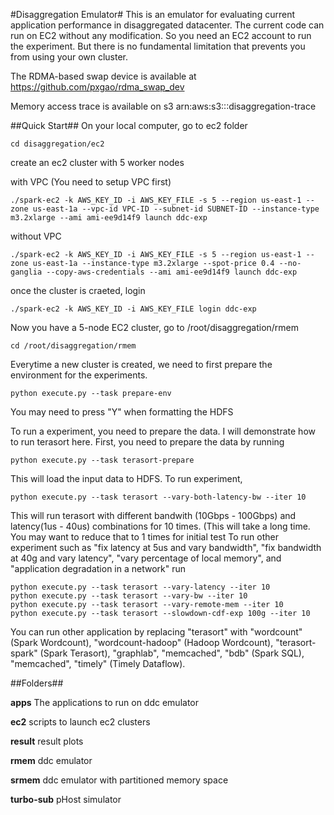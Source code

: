 #Disaggregation Emulator#
This is an emulator for evaluating current application performance in disaggregated datacenter. The current code can run on EC2 without any modification. So you need an EC2 account to run the experiment. But there is no fundamental limitation that prevents you from using your own cluster. 

The RDMA-based swap device is available at https://github.com/pxgao/rdma_swap_dev

Memory access trace is available on s3 arn:aws:s3:::disaggregation-trace

##Quick Start##
On your local computer, go to ec2 folder

```
cd disaggregation/ec2
```
create an ec2 cluster with 5 worker nodes

with VPC (You need to setup VPC first)
```
./spark-ec2 -k AWS_KEY_ID -i AWS_KEY_FILE -s 5 --region us-east-1 --zone us-east-1a --vpc-id VPC-ID --subnet-id SUBNET-ID --instance-type m3.2xlarge --ami ami-ee9d14f9 launch ddc-exp
```
without VPC
```
./spark-ec2 -k AWS_KEY_ID -i AWS_KEY_FILE -s 5 --region us-east-1 --zone us-east-1a --instance-type m3.2xlarge --spot-price 0.4 --no-ganglia --copy-aws-credentials --ami ami-ee9d14f9 launch ddc-exp
```
once the cluster is craeted, login
```
./spark-ec2 -k AWS_KEY_ID -i AWS_KEY_FILE login ddc-exp
```
Now you have a 5-node EC2 cluster, go to /root/disaggregation/rmem
```
cd /root/disaggregation/rmem
```
Everytime a new cluster is created, we need to first prepare the environment for the experiments.
```
python execute.py --task prepare-env
```
You may need to press "Y" when formatting the HDFS

To run a experiment, you need to prepare the data. I will demonstrate how to run terasort here.
First, you need to prepare the data by running
```
python execute.py --task terasort-prepare
```
This will load the input data to HDFS.
To run experiment,
```
python execute.py --task terasort --vary-both-latency-bw --iter 10
```
This will run terasort with different bandwith (10Gbps - 100Gbps) and latency(1us - 40us) combinations for 10 times. (This will take a long time. You may want to reduce that to 1 times for initial test
To run other experiment such as "fix latency at 5us and vary bandwidth", "fix bandwidth at 40g and vary latency", "vary percentage of local memory", and "application degradation in a network" run
```
python execute.py --task terasort --vary-latency --iter 10
python execute.py --task terasort --vary-bw --iter 10
python execute.py --task terasort --vary-remote-mem --iter 10
python execute.py --task terasort --slowdown-cdf-exp 100g --iter 10
```
You can run other application by replacing "terasort" with "wordcount" (Spark Wordcount), "wordcount-hadoop" (Hadoop Wordcount), "terasort-spark" (Spark Terasort), "graphlab", "memcached", "bdb" (Spark SQL), "memcached", "timely" (Timely Dataflow).

##Folders##

**apps** The applications to run on ddc emulator

**ec2** scripts to launch ec2 clusters

**result** result plots

**rmem**	ddc emulator

**srmem**	ddc emulator with partitioned memory space

**turbo-sub** pHost simulator




